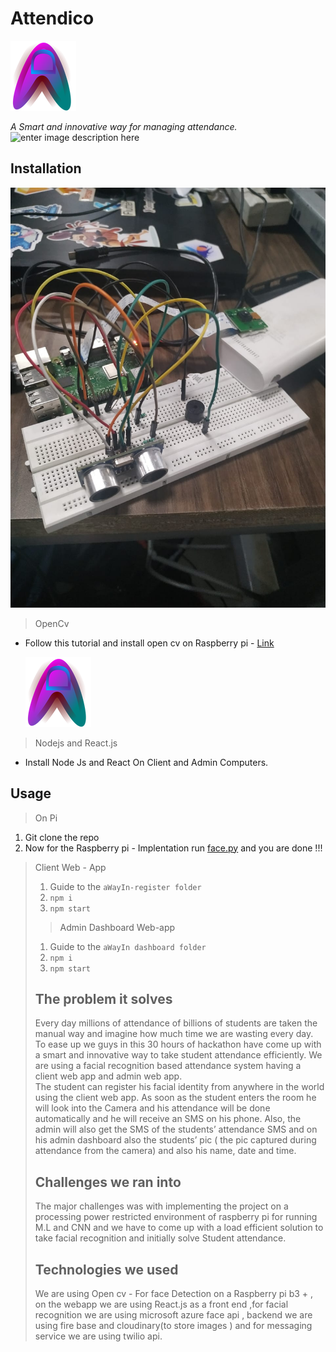 <h1 id="aWayIn">Attendico</h1>
<p align="centre"><img src="https://github.com/jainal09/Attendico/raw/master/attendico.png" alt="enter image description here"></p>
<p><em>A Smart and innovative way for managing attendance.</em><br>
<img src="https://docs.microsoft.com/en-us/azure/cognitive-services/face/images/face.detection.jpg" alt="enter image description here">
</p>
<h2 id="installation">Installation</h2>

<p align="centre"><img src="https://github.com/jainal09/Attendico/raw/master/rpi.jpeg" alt="enter image description here"></p>
<blockquote>
<p>OpenCv</p>
</blockquote>
<ul>
<li>Follow this tutorial and install open cv on Raspberry pi - <a href="https://www.pyimagesearch.com/2017/09/04/raspbian-stretch-install-opencv-3-python-on-your-raspberry-pi/">Link</a></li>
 <p align="centre"><img src="https://github.com/jainal09/Attendico/raw/master/attendico.png" alt="enter image description here"></p>
</ul>
<blockquote>
<p>Nodejs and React.js</p>
</blockquote>
<ul>
<li>Install Node Js and React On Client and Admin Computers.</li>
</ul>
<h2 id="usage">Usage</h2>
<blockquote>
<p>On Pi</p>
</blockquote>
<ol>
<li>Git clone the repo</li>
<li>Now for the Raspberry pi - Implentation run <a href="http://face.py">face.py</a> and you are done !!!</li>
</ol>
<blockquote>
<p>Client Web - App</p>
<ol>
<li>Guide to the <code>aWayIn-register folder</code></li>
<li><code>npm i</code></li>
<li><code>npm start</code></li>
</ol>
<blockquote>
<p>Admin Dashboard Web-app</p>
</blockquote>
<ol>
<li>Guide to the <code>aWayIn dashboard folder</code></li>
<li><code>npm i</code></li>
<li><code>npm start</code></li>
</ol>
<h2 id="the-problem-it-solves">The problem it solves</h2>
<p>Every day millions of attendance of billions of students are taken the manual way and imagine how much time we are wasting every day. To ease up we guys in this 30 hours of hackathon have come up with a smart and innovative way to take student attendance efficiently. We are using a facial recognition based attendance system having a client web app and admin web app.<br>
The student can register his facial identity from anywhere in the world using the client web app. As soon as the student enters the room he will look into the Camera and his attendance will be done automatically and he will receive an SMS on his phone. Also, the admin will also get the SMS of the students’ attendance SMS and on his admin dashboard also the students’ pic ( the pic captured during attendance from the camera) and also his name, date and time.</p>
<h2 id="challenges-we-ran-into">Challenges we ran into</h2>
<p>The major challenges was with implementing the project on a processing power restricted environment of raspberry pi for running M.L and CNN and we have to come up with a load efficient solution to take facial recognition and initially solve Student attendance.</p>
<h2 id="technologies-we-used">Technologies we used</h2>
<p>We are using Open cv - For face  Detection on a Raspberry pi b3 + , on the webapp we are using React.js as a front end ,for facial recognition we are using microsoft azure face api , backend we are using fire base and cloudinary(to store images ) and for messaging service we are using twilio api.</p>

